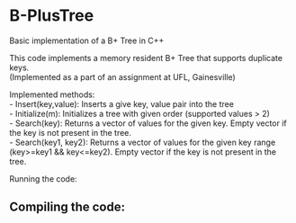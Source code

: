# B-PlusTree
Basic implementation of a B+ Tree in C++  

This code implements a memory resident B+ Tree that supports duplicate keys.  
(Implemented as a part of an assignment at UFL, Gainesville)  


Implemented methods:  
	- Insert(key,value): Inserts a give key, value pair into the tree  
	- Initialize(m): Initializes a tree with given order (supported values > 2)  
	- Search(key): Returns a vector of values for the given key. Empty vector if the key is 
	not present in the tree.  
	- Search(key1, key2): Returns a vector of values for the given key range (key>=key1 && key<=key2). 
	Empty vector if the key is not present in the tree.  


Running the code:


Compiling the code:  
-   




